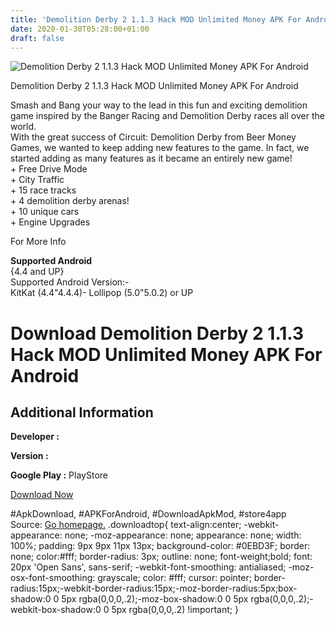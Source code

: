 ```yaml
---
title: 'Demolition Derby 2 1.1.3 Hack MOD Unlimited Money APK For Android'
date: 2020-01-30T05:28:00+01:00
draft: false
---
```


![Demolition Derby 2 1.1.3 Hack MOD Unlimited Money APK For Android](https://i0.wp.com/apkhome.net/wp-content/uploads/2017/06/Demolition-Derby-2-1.1.3.png "Demolition Derby 2 1.1.3 Hack MOD Unlimited Money APK For Android")

  

Demolition Derby 2 1.1.3 Hack MOD Unlimited Money APK For Android

Smash and Bang your way to the lead in this fun and exciting demolition game inspired by the Banger Racing and Demolition Derby races all over the world.  
With the great success of Circuit: Demolition Derby from Beer Money Games, we wanted to keep adding new features to the game. In fact, we started adding as many features as it became an entirely new game!  
\+ Free Drive Mode  
\+ City Traffic  
\+ 15 race tracks  
\+ 4 demolition derby arenas!  
\+ 10 unique cars  
\+ Engine Upgrades

For More Info

**Supported Android**  
{4.4 and UP}  
Supported Android Version:-  
KitKat (4.4"4.4.4)- Lollipop (5.0"5.0.2) or UP

Download Demolition Derby 2 1.1.3 Hack MOD Unlimited Money APK For Android
==========================================================================

Additional Information
----------------------

**Developer :**

**Version :**

**Google Play :** PlayStore

  

[Download Now](https://store4app.co/post/demolition-derby-2-1-1-3-hack-mod-unlimited-money-apk-for-android_1573671234)

  
#ApkDownload, #APKForAndroid, #DownloadApkMod, #store4app  
Source: [Go homepage.](https://store4app.co/post/demolition-derby-2-1-1-3-hack-mod-unlimited-money-apk-for-android_1573671234) .downloadtop{ text-align:center; -webkit-appearance: none; -moz-appearance: none; appearance: none; width: 100%; padding: 9px 9px 11px 13px; background-color: #0EBD3F; border: none; color:#fff; border-radius: 3px; outline: none; font-weight;bold; font: 20px 'Open Sans', sans-serif; -webkit-font-smoothing: antialiased; -moz-osx-font-smoothing: grayscale; color: #fff; cursor: pointer; border-radius:15px;-webkit-border-radius:15px;-moz-border-radius:5px;box-shadow:0 0 5px rgba(0,0,0,.2);-moz-box-shadow:0 0 5px rgba(0,0,0,.2);-webkit-box-shadow:0 0 5px rgba(0,0,0,.2) !important; }